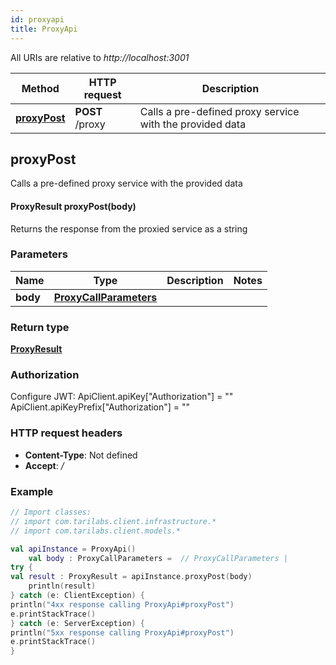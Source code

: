 ```yaml
---
id: proxyapi
title: ProxyApi
---
```



All URIs are relative to *http://localhost:3001*

Method | HTTP request | Description
------------- | ------------- | -------------
[**proxyPost**](ProxyApi.md#proxyPost) | **POST** /proxy |  Calls a pre-defined proxy service with the provided data


## proxyPost

 Calls a pre-defined proxy service with the provided data

#### ProxyResult proxyPost(body)


Returns the response from the proxied service as a string

### Parameters

Name | Type | Description  | Notes
------------- | ------------- | ------------- | -------------
 **body** | [**ProxyCallParameters**](../sdk_kotlin_index#ProxyCallParameters)|  |

### Return type


[**ProxyResult**](../sdk_kotlin_index#ProxyResult)


### Authorization


Configure JWT:
    ApiClient.apiKey["Authorization"] = ""
    ApiClient.apiKeyPrefix["Authorization"] = ""

### HTTP request headers

 - **Content-Type**: Not defined
 - **Accept**: */*

### Example

```kotlin
// Import classes:
// import com.tarilabs.client.infrastructure.*
// import com.tarilabs.client.models.*

val apiInstance = ProxyApi()
    val body : ProxyCallParameters =  // ProxyCallParameters | 
try {
val result : ProxyResult = apiInstance.proxyPost(body)
    println(result)
} catch (e: ClientException) {
println("4xx response calling ProxyApi#proxyPost")
e.printStackTrace()
} catch (e: ServerException) {
println("5xx response calling ProxyApi#proxyPost")
e.printStackTrace()
}
```

